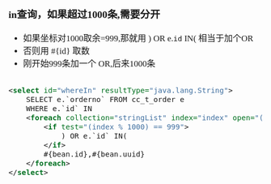 <span  style="font-family: Simsun,serif; font-size: 17px; ">

### in查询，如果超过1000条,需要分开

- 如果坐标对1000取余=999,那就用  ) OR e.`id` IN( 相当于加个OR
- 否则用 #{id} 取数
- 刚开始999条加一个 OR,后来1000条

~~~xml

<select id="whereIn" resultType="java.lang.String">
    SELECT e.`orderno` FROM cc_t_order e
    WHERE e.`id` IN
    <foreach collection="stringList" index="index" open="(" close=")" item="bean" separator=",">
        <if test="(index % 1000) == 999">
            ) OR e.`id` IN(
        </if>
        #{bean.id},#{bean.uuid}
    </foreach>
</select>
~~~

</span>